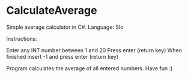 # CalculateAverage
Simple average calculator in C#. Language: Slo

Instructions:

Enter any INT number between 1 and 20
Press enter (return key)
When finished insert -1 and press enter (return key)

Program calculates the average of all entered numbers.
Have fun :)
